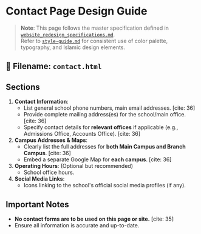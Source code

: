 # Contact Page Design Guide

> **Note**: This page follows the master specification defined in [`website_redesign_specifications.md`](website_redesign_specifications.md).  
> Refer to [`style-guide.md`](style-guide.md) for consistent use of color palette, typography, and Islamic design elements.

## 📌 Filename: `contact.html`

## Sections
1.  **Contact Information**:
    * List general school phone numbers, main email addresses. [cite: 36]
    * Provide complete mailing address(es) for the school/main office. [cite: 36]
    * Specify contact details for **relevant offices** if applicable (e.g., Admissions Office, Accounts Office). [cite: 36]
2.  **Campus Addresses & Maps**:
    * Clearly list the full addresses for **both Main Campus and Branch Campus**. [cite: 36]
    * Embed a separate Google Map for **each campus**. [cite: 36]
3.  **Operating Hours**: (Optional but recommended)
    * School office hours.
4.  **Social Media Links**:
    * Icons linking to the school's official social media profiles (if any).

## Important Notes
- **No contact forms are to be used on this page or site.** [cite: 35]
- Ensure all information is accurate and up-to-date.